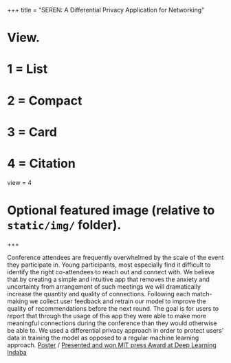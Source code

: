 +++
title = "SEREN: A Differential Privacy Application for Networking"

# View.
#   1 = List
#   2 = Compact
#   3 = Card
#   4 = Citation
view = 4

# Optional featured image (relative to `static/img/` folder).
+++

Conference attendees are frequently overwhelmed by the scale of the
event they participate in. Young participants, most especially find it difficult
to identify the right co-attendees to reach out and connect with. We believe
that by creating a simple and intuitive app that removes the anxiety and
uncertainty from arrangement of such meetings we will dramatically
increase the quantity and quality of connections. Following each
match-making we collect user feedback and retrain our model to improve
the quality of recommendations before the next round. The goal is for users
to report that through the usage of this app they were able to make more
meaningful connections during the conference than they would otherwise
be able to. We used a differential privacy approach in order to protect
users’ data in training the model as opposed to a regular machine learning
approach.
[Poster](https://www.instadeep.com/wp-content/uploads/2019/08/seren_poster_pdf.pdf) / [Presented and won MIT press Award at Deep Learning Indaba](http://www.deeplearningindaba.com/)